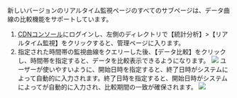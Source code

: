
新しいバージョンのリアルタイム監視ページのすべてのサブページは、データ曲線の比較機能をサポートしています。
1. [CDNコンソール](https://console.cloud.tencent.com/cdn)にログインし、左側のディレクトリで【統計分析】>【リアルタイム監視】をクリックすると、管理ページに入ります。
2. 指定された時間帯の監視曲線をクエリーした後、【データ比較】をクリックし、時間帯を指定すると、データを比較表示できるようになります。
![](https://main.qcloudimg.com/raw/4e0daa41a05fdafd26e658d18ddbc467.png)
ユーザーが使いやすいように、開始日時を指定すると、終了日時がシステムによって自動的に入力されます。終了日時を指定すると、開始日時がシステムによってが自動的に入力され、比較期間の一致が確保されます。
![](https://main.qcloudimg.com/raw/a2be85f49f846181a7e062c306d21308.png)
